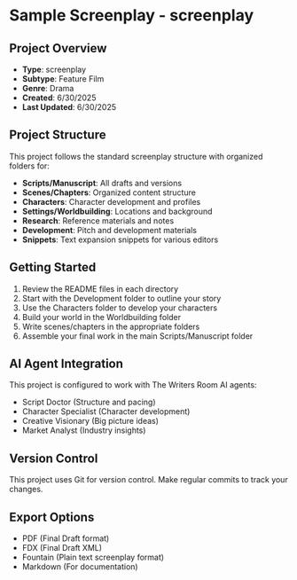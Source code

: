 # Sample Screenplay - screenplay

## Project Overview
- **Type**: screenplay
- **Subtype**: Feature Film
- **Genre**: Drama
- **Created**: 6/30/2025
- **Last Updated**: 6/30/2025

## Project Structure
This project follows the standard screenplay structure with organized folders for:
- **Scripts/Manuscript**: All drafts and versions
- **Scenes/Chapters**: Organized content structure
- **Characters**: Character development and profiles
- **Settings/Worldbuilding**: Locations and background
- **Research**: Reference materials and notes
- **Development**: Pitch and development materials
- **Snippets**: Text expansion snippets for various editors

## Getting Started
1. Review the README files in each directory
2. Start with the Development folder to outline your story
3. Use the Characters folder to develop your characters
4. Build your world in the Worldbuilding folder
5. Write scenes/chapters in the appropriate folders
6. Assemble your final work in the main Scripts/Manuscript folder

## AI Agent Integration
This project is configured to work with The Writers Room AI agents:
- Script Doctor (Structure and pacing)
- Character Specialist (Character development)
- Creative Visionary (Big picture ideas)
- Market Analyst (Industry insights)

## Version Control
This project uses Git for version control. Make regular commits to track your changes.

## Export Options
- PDF (Final Draft format)
- FDX (Final Draft XML)
- Fountain (Plain text screenplay format)
- Markdown (For documentation)
